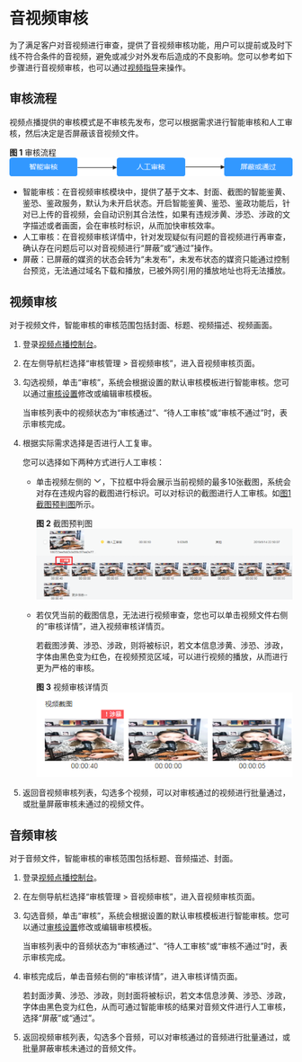 # 音视频审核<a name="zh-cn_topic_0133623386"></a>

为了满足客户对音视频进行审查，提供了音视频审核功能，用户可以提前或及时下线不符合条件的音视频，避免或减少对外发布后造成的不良影响。您可以参考如下步骤进行音视频审核，也可以通过[视频指导](https://bbs.huaweicloud.com/videos/66dd0b71aed0498696444e20f6260277)来操作。

## 审核流程<a name="section18559152439"></a>

视频点播提供的审核模式是不审核先发布，您可以根据需求进行智能审核和人工审核，然后决定是否屏蔽该音视频文件。

**图 1**  审核流程<a name="fig7737135243411"></a>  
![](figures/审核流程.png "审核流程")

-   智能审核：在音视频审核模块中，提供了基于文本、封面、截图的智能鉴黄、鉴恐、鉴政服务，默认为未开启状态。开启智能鉴黄、鉴恐、鉴政功能后，针对已上传的音视频，会自动识别其合法性，如果有违规涉黄、涉恐、涉政的文字描述或者画面，会在审核时标识，从而加快审核效率。
-   人工审核：在音视频审核详情中，针对发现疑似有问题的音视频进行再审查，确认存在问题后可以对音视频进行“屏蔽”或“通过”操作。
-   屏蔽：已屏蔽的媒资的状态会转为“未发布”，未发布状态的媒资只能通过控制台预览，无法通过域名下载和播放，已被外网引用的播放地址也将无法播放。

## 视频审核<a name="section021912171100"></a>

对于视频文件，智能审核的审核范围包括封面、标题、视频描述、视频画面。

1.  登录[视频点播控制台](视频点播控制台https://console.huaweicloud.com/vod)。
2.  在左侧导航栏选择“审核管理 \> 音视频审核”，进入音视频审核页面。
3.  勾选视频，单击“审核”，系统会根据设置的默认审核模板进行智能审核。您可以通过[审核设置](审核设置.md)修改或编辑审核模板。

    当审核列表中的视频状态为“审核通过”、“待人工审核”或“审核不通过”时，表示审核完成。

4.  根据实际需求选择是否进行人工复审。

    您可以选择如下两种方式进行人工审核：

    -   单击视频左侧的![](figures/展开.png)，下拉框中将会展示当前视频的最多10张截图，系统会对存在违规内容的截图进行标识。可以对标识的截图进行人工审核。如[图1 截图预判图](#fig1046715560436)所示。

        **图 2**  截图预判图<a name="fig1046715560436"></a>  
        ![](figures/截图预判图.png "截图预判图")

    -   若仅凭当前的截图信息，无法进行视频审查，您也可以单击视频文件右侧的“审核详情”，进入视频审核详情页。

        若截图涉黄、涉恐、涉政，则将被标识，若文本信息涉黄、涉恐、涉政，字体由黑色变为红色，在视频预览区域，可以进行视频的播放，从而进行更为严格的审核。

        **图 3**  视频审核详情页<a name="fig10629122111451"></a>  
        ![](figures/视频审核详情页.png "视频审核详情页")

5.  返回音视频审核列表，勾选多个视频，可以对审核通过的视频进行批量通过，或批量屏蔽审核未通过的视频文件。

## 音频审核<a name="section322151712018"></a>

对于音频文件，智能审核的审核范围包括标题、音频描述、封面。

1.  登录[视频点播控制台](视频点播控制台https://console.huaweicloud.com/vod)。
2.  在左侧导航栏选择“审核管理 \> 音视频审核”，进入音视频审核页面。
3.  勾选音频，单击“审核”，系统会根据设置的默认审核模板进行智能审核。您可以通过[审核设置](审核设置.md)修改或编辑审核模板。

    当审核列表中的音频状态为“审核通过”、“待人工审核”或“审核不通过”时，表示审核完成。

4.  审核完成后，单击音频右侧的“审核详情”，进入审核详情页面。

    若封面涉黄、涉恐、涉政，则封面将被标识，若文本信息涉黄、涉恐、涉政，字体由黑色变为红色，从而可通过智能审核的结果对音频文件进行人工审核，选择“屏蔽”或“通过”。

5.  返回视频审核列表，勾选多个音频，可以对审核通过的音频进行批量通过，或批量屏蔽审核未通过的音频文件。

